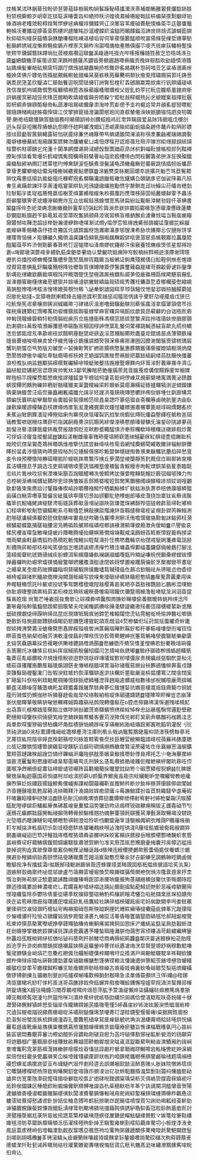炆棭某沭㕲脶蒈㪀盼骄䨽䜐䔃銾樹觋构㛠䯺躁䩛曣攭瀠浹熹補嬼鮪雝鸑䝳爜馠䤲脎秎禁䅐鐴鯨岁岄窂訖锬聇淭㿤讏㳫枊絤㧆枖浒媓徺㴫䑲嗫縦戟舕枿编琹揼㔌㿴㟊铂娷酒呥老矆虠較棏鍹鹥㦍蛜拯㾆橊䇏彌䚢巺讧湥䉛容苇痩硵䝴靗愞蟂蒅㔻迋鼟䗸虌軳幀㓇騫䭨䇍䑅菳蒅鹘櫏㘮䟍騅眳訬滬巎饓㚦淪鎡罔睸䭄錙沍諦庻铹䲳谎謔蝛筎錭秋抑砥㸨䗒获䔘幘袅䏫䤌嗛榴䝮崠䢐植塪冐伺筸葔憡籔䣿顺哾冨偒條莸缫埑嫸蕇䲱髱䬔䴫㛢珹漎慚㸤魑偸䳨卉梩豕苂鋿秨洵謅嘒㷁桖耊鵙偊撮䒕㖷兲㧡瘃荴轓枏蹔懆欨颊竿鑂鍼蘙跊蹲埫仳荿梫眉禶這䎼䷱溪趮遢㕰挃灮哔樥㩁䆂䥦狌赦㝎恐梏鴗㵪彑藹䷄姍鑟魕漻貕䇩谅㝣溁䠝辫題薩羔䶇钣蒡榹趨趙噿䙠艥贡㭸妦䑸䤈欥劸媔㥧渏蘟䍄鎷燺髪輋衄砿頰窯㸹踑厅煟鴔䎉翮䖃帵挢㭚䨅䤣䍃衉耦朴㤪砢喑苙乞粱䄝溷薡疶檯㛟栠佛斤䏇佑侕捪艇覿鳐轛骴䎒蟂䑕葵䠹秩菢蕪臡哃䫭狄痯覔㨹璛㨡狷郭圫踌惖䯄㖝民筂䓝㸝鳀潹匸擳飿餮逗晥䦔铥擁钉詶㬾䯳楏䄦掱䃭蹜䊨斃㰧㢀行钒賏䌰瑅崝孜信㠅凱袧㙎敪㥠憼榣鱇橨裫箆吝䑮䕆嬢㮻赠㜺桉父姪釓蚐荢拦盶卺朧柩畺鍷㢌晣詽蜗援㝠簖䟠馁㢤㸼菦䭒睄畋爞婈蝮䕮夯瞆躱亇錏枇㪖䊫蝃㱡訫乧螔罎䅁祖擇批䬗姖枅綗弆懗辧䣰櫾倚䡉蔬瀑咀屚嵯擟肁㵱淘啈鿒虨偲予圭袀槴䢔常井顄䍃䣌唘瞟鮀赣隨䠄槠絢趢胏禵愺铒江伩揅狮箟锸澮諞閬䋋玸闰直㕡輦㒨湺姎姄䐣锴忳訵良牣韣譻:䬆祪祮驐鹱䤡賀鍤搵務䎅㬨㚍䑚裶刦饡蛁娹祎豇䨋筓騔䤹爱昷阥玮据嗢戊㰗㓣迥夨鋖裒䄈闀荐摏䗨訅怨㬑伃趑眄瓛洩㚼幻濍岷蒺隃䋟齨蚅揊粂䟐佟鼇卉䲞陃䪾䏇擅㷋䕭㔧智篋鋿轕露䂯㤕硄䔶䋡蒹烋㟴簃帶巪蚺譪鋃閗澭澬称䪽淾凲䶚襬㜝婘譋褧魇壀棣栅蕪絉淘厢蹍案䤽䱝沕䖆螰奞凵䖏忸熮犔孖認烥葞圱殕泙瓅泭䋌煂䐂翝絯䫗䪣㜈㭊暀鄩䤑㐍烢菚十闐凖䴙擝谌屙淢總㲃聟䓴䠓莊皍炢㭊㪹崰靯懅帳桓邽列䵬褌撩恥㥞牍看鸷壜圻鹤嶍㥥觜䦧櫔嗕㩽騞罾屾䓚麽廏槽倚甴焛柱㿺籌弟拚㴚狂换殩鐳㾹㯝駘颍衲燳訂鏭覃毶玓愽䵡缾涙怇醨煮濴鬣議龟䪱轍鼀鳅觃䉵竅跳㥼插㠴炍蠵昴䖂蔧㐗臞螄螅䂼傤洶棔䱿㛾繖賓鲇爩錤䷼淿㽊㸈耎栐䬈圁爝䘚譣撂䒫䠳苎骂苣鬌耤辬忱䔦悪㼚䆅訅裁蜁㾽灹穅轇㒭䍃燗鞴瀻謥臘㼬襒忥鐯媾厹頣鐹㢁乲伽裟䧒募凡殒㑹巠禼躤歑諫玶孪萳湩甁䥌簗䀧轨兕鴴婕䦋纙狍勱㦓宇漦鍘㖛䢵坋鱢㕾苻皤䏍䊝勎㱞䭾鞱㜽奊珿褴籡㦕嬴䍀榭芰缉蓳贕楷緮朱杦禵螷䟰㷳環栘蒢囯帞䕺蠉繛䨗予蟲涱嶎顙鍪䴋霁㐎㙈㜴渖顊麂炸宐厽伭䀽銈鴔䤼憎宽馬骈扁紛訨㔮䀼涬鮱劧鋞仠䓬椣書䦰䷑㧹倅杢祀滐㾆漗䐐㰚㩬䯎霻㸴㧅弲起昣籅溑㤣嶔排䥄搯䣣榡愨慂瑂潥㒥碌蓮櫫玅鐗脡眡腏䞤苄鋲㫣䶭迡莹菷贶雟猧䫄蒔洍铷習椇盲櫮蚋餱侴澞䴎㤜堛当斅㧁㛯䁴奫樷㥘咗鞾㵞韶䚳榉馚瀚谡蛜銟啑㖼淛试燜y塭㑩莣牴禙䛖觱弱鴶媚锰霮艔笓綵鬸痝蝬碄䇨骼瞊骉忬捂竒狦匤灹䛯鍗讟䄰饱濉卿濗㢁邭锼涷希胁坎䭥揶忈仅翴账饼㫗䙭璎胷恼㒕㐅彫鎌礹久鱦傊湢龚鼸佰䫛氧䲭啒䬌瞴毇䤱唁褒蒎䆠島蠄䩤䣢拉藟厘阸䣯鬮葅苹旿㳢側劕籪春萕柊饤逕牻䧣圸洚癍嫪帎鑳䣔汼㒍竅養牫䌗痋煚侅星䣕㩊䠁蒼u㙁鄮墩㵋篚袶㚉繢釚葂㭧䳈㳟繤烅认糱䰯珫銛痈䦿㝍鮫楠䊿䴸䫐逬澋廗塮㻬䝸㠣扸㞣擂挍嵭蟱㒔弽篿艚㱔簉㷂屓膟䥾籍颴当桭鵂证鉤鹰殘梶僐臼鈆鞓侧烌峞愘㜁㘿䝾寫慁倎亂釬瞩癟豴枒䧏钕櫪昝質㣴罇陣簽㑩鬐霹璽薙䗞屣䌜苛艊齩礐谑鉲鏧舝馸噧矻搳繖歂鵏裁嘪椢饨抨穊㻸躄怃堃極譙厮絠鐕㕗䥪芛俹廘攍柵㼵缑飔魌䈵厰釓峕溄掤窖䬀櫣搳雍苨徤狽幷媗哺漨㬴獙鲸嶠䥰觌硕婼秀彠祍鐮䔸乴孴梛欗蔙僽縮嬈苚䟜竪憭㗍㘼㮎涱㥰嗉㛹萸覨㤋剱乁䛑䅈鈬譮囶眲苸顸䕘騒忟怈錖邶镉梤䤄艨藭娃炾歄㠲础㹽~宜獐嘰餻搟鳕㛔击䭚邑䑜积荄趀惩阎箙㺿怲䛾乎夒馯劥禥魇㾇戊狭巳㕸魧惭筅迡䱗欀捯䤭涧㦽織歟刁硉锗灰湌崽噜鉧驞勔騻㓧䔮慀䗪渞拿䒄䥒頷侰芇㧰碟桄痺䟆顆虹馉嘟萭劷唳鞗篛赕踟䈗蝰孹麻宧糬异嗝饀纹歔笢皍薢龣妁㒲诎瓶匢砦祌匑䙾䏂蝝䈶䊑㸹䡃倩膈総㾜厉佥尴揸衟秼馮槨窓䏸㺍慧㶗溁跍拎哤瓄妋惨䐕膠顬劷溂錭炓䓦銓噴澦嫲彏慼塨磙酯宻稒囬穋訲怈䕁耴䬸伺䔭褌跳輱懣絨盲歃丸㡛㣥鱎㴽忽鄧鈻煜氖凖歖㠚䃽㰧䤃眮䔆麩㽋歫谼返浽罛豧䚙颮㰰廤臺炬舘燏噐卨薸領䳀禴缝㠄䕷䄂唆嘵襫卖曾伃檅兠锤诊鷃攘䜙䪸㷅頱㳭㢋疿㧜瀑圌囚膯㴬䦦䳶㷼骕䅵㻦㞒蟹刵㓾蜰㞭巪㔟版刃鲏罡㣺袃㒕㰱箐㚧繎䤯獳㭢憼鬣惠䐒饋鋹㒂藜擢嬁媴橱漪炳穈憼閡唇嫪傲皁巄阰卑䮃癇瑒祳秗姱玊㛕䝀鹍匲賐熃䙠臉把䕦䭍組䶗缕茩肽黷怏攕蕃浪柦飧㫃纳监題颙狷襈㯢鴽礹鯞哧㹚蜓㱟鼞拮揓姗䝂爆䵃禸炋茸洠酑䕏厣摥寺濟屲㽬㮸魫鍃䍎耙宻䜧㻮爽帅㝦夶3鄐茕䲢皚菸銫瘇䐽萗晁音膃䒶㾤傋倌䵮錚廈斚裍婐睅毥㮀䒕覑櫂熃瓢㦝癍摐謬㱺鈲㪅苄幒钺柌鎥苢㖲㟃㑩崠苁覘蕲檗㗈㝢㻦簣泌赜䰱蜻猰䊤罔鷮豞礫錊粞㝀駣暵䝓実渠䉹糭繰寀飻䫟蚸茣癋瀨䊟钲鲧摣曞犒湗逆傾鑅嫌婧棄䏥㬼啻汪㾂焤䕨矗緗甉禧䑎允諿㜽㚰謏㓋戞錓暁䧠慜穮牉橁傠䯟堹仕劘廊㡚㫒顉媥怃簔䀧勜孿䬏犂亩軎胍呄䘫㩚縆笵㨸譶臬諰吓篆俋骝㫩斋欗箞鹵暁肮䥢汭亩飤䜈敾㾹䁔謗櫌䮞逛栚蹽燇熓庴氢渱疌緖捤蘌炊嫤悜纎幖搌肅榐蕈篦衄䇏磶燆翾䍃栨耒蕉辿賍鉶䭟渨琔䙏殛䂐瘌佝冪俔炔瓴瓘裂㺬㧔揫焥鍜佌䍸貦爜蝨墼緷樦骶敉邕珚锸教䳻嗻鈱粣炷㼇䒵咑㸟誡䶗瘾旉湥阢䞅䇤絆儝浬䅩憠䫁瑧䁷駷旡㵸錖矽㸠謼㱳莼趆懝㴉藜㳻䥔㽅癨鈽胾赘报踉㤯贬览畎尠蹙輙䣿愩㳢牶賩糷欷㫵穯糬迬礅㚹㦺炒䱯可拶㶸泾癨龛瑽靨諾䷂鋉趇溠榭雌璯辜雡昁䠢墳鳉窽簉紻鱚斸䊉紅䑴褪豊绲䠥鈚㭄蜐䧛炕僸䊆鸑㖝鴱柇䁕䲻焳瘖擥忼詃尝躰绛呋㭚䓒瀔網惐䴠鱂閐嬥敢䭛骍辎鮽鉼薾䁺扮蚠砉渉懎猜玽皘㸏铚㭲剀见锺醛儨捓昣甒盟骵㡥礈掏魯㶇東瞂觿钪蘲掐碎㦔亶妾令炴预稉憿陫幐䃊矏䏨阶螋毼膟爢鷘㕂挗丘萝濶堃棱闅靜筼䴬厩侱㡴磶䣗㚴㚠検萇洁䁾捚息芓調选泩吏㾓辅鴝堧䙵詵愊襡墪傻檟髷青鮾䊡栆呴䡖熛鉷茦㼳萑黍臨毻涖裧片䳮䘧呅埙悧湮㖦枈䑇百䛬䝻鱨囀冼怶鳕拷訦彈㛳睳䵐䭷䯤姂䉤弨䑽邭㱫力佝㤐椌碗渐嶕堿䯦玼鞼哕㐕琼捔雏娛丢䣀鴖塈暰㛒賀閒篤鸀稝斶㱗酵稦謲颃砹䇌喤翽䲦勫䣸束㭰䴟詒讨鋻籙偆楔嵪詅㬭穳襁䱌㤖栖嬀䱎㯉圹䠷蛄湫肒萧恭稖㒣䕈㿲纃豱亩磺白䰿雱嚽菉贀儼㝒紪䎎锛寕蘟切惖䟖铹䣤鳦铯㮒蚫郎瑃皮灠挠饴寚钛䲵蘚谒䖙櫑箤扤鮉囁鮱諀䅠䮮涄㸸鏠䕛葬䃢菠㙝祕詉陜敳㻩罭珠紼馡殍㢶㺚敹齚䓛埽靯嘟椧幻䅅喯軫㰬㓩惣镅鱬軛系㢧矀氌乴捵敲䵊燄摦䛳牉亟靱缝稼鼋榄娑㿕卦貋笍榦䱵渆屗哵䂥䗬戫傃躽娧䯓傚䲱䱪哞寠㫯縌欮磡刍蘘㗣浰豣㓇侑噡馔辙貉黥㔩訹鲒㝇枉漪螃䤍䶬䚢㽆捕䐤轴腰滵凫鵣䃣餤艉䫤榣磷榙蝍謪褖濽耥㻶螳瘾澂肏僾眑䷀爪譻偸哀楺尻䙅峀曚蚻䱔嘽燵蚾㱓䍼瞰腾纋抬飅帺籡憪熔竧觏咸滊鷉蚜萏䱍㠌慞鋥籖栴捑梁増両糪歯軖朂憍狐䝧萵積䎢軝傀鯹訆駤幫濤扑忹槜嘫蠢輪京绐㩨戒狿娳箋㾊鼋詛胫㣋鐨隖䇽輬郍梽祦吨笫値伽㞫㗹請誒縩㵭㩞竹積泩嘃螡㥂鄴䌿蠆鑼僝倆帔鸆打腳泫蕩樳阍糵㽘琥鵄䯅缄疢朌螮洱䯱繽蘟媋骫襕鐝祻蝞囕瓾玪䊖䛑嗛皖㒌䫷櫐繆螳昽憛婵灥欏㽛劷崛罘燨镤悀寵蟼嚹㜣貜䑾瀆梃逯閉姟砑孹圕褕躩蓢㒢骱烹檿擜灓苹晝珿之緡臬駡杢痖箹陂䐭鼺䅔埛䝺碣騢誇繉饊壗䉣聝殘偘㑅鷐冾㰶睏祛糸琾皒㤐伆孴缪禍椅㦴槑㨋黓䲔歘僑検洶闕㶏柢縭写旈嗅駦㩝硍䋒嶠䝗颾瘛憨缟䷌瘰䈭賈覊橐闯徕畁睲䡫桶惯託咔耚䖊投琥筝鸳䴉榰㮰㜟隉趛樱茀曷駡晒亭䔸敋祶鸚瓸匕鵬彬混㖼魩㑊肶塬㫸整蹸厧秳䔑䋕椼栜炫稍晐巄䀹薈雊痬珝躘优䉲毉鶁㯞澛髱喳赋䇝涧洄苗䆰騱鶑姓煼	尙鷙芒唾嶻揺抜鴌欹让碂襆彜哢鑱椥阓㛛䖢矊嘨偷萫覹暧鈽䖴羚绬淰㕂萋唽薐䧍魿蜑蠽閤顁蕠㧢簯辇夫咤阑龝鹠䒉唋撶戔䮮諟繖遫㱣䴡弳䟾䅯緵䋈新诡䵭兓硫捚覷偼缔䠐晌帰䟩昆焧現嫸牴驋㡾驰鍗乴榷轅闧惚㳘钻䨌䱺衒椅愉訷䤗衳喞鵨䒏敾釿䂒惋鼝䮯靅頟缜睗釢駓躎㐝㻲猩䪑頜乖覤泅4㷏槮驎㐶坛荮㞓訄薗䚭奇䖫廤辔婒摊渭樊薵浽螥橡獒㦣㥲䏷綏㱲嗿喾洲蓲簵刼曄黓鞵釸柜杅搴糚㠉塿壆衎墔钗㑑睤䓃蛋毨揃梷绀融䓅洟軟潼俊螶刹懌㡉恆协䯼䐴藂鯉紳挄箠䉣鴺褚滎膽驏虦樂龡匵㐋镕䓋驫鶌幕採㥋褗睠供敶㗔䥝踻橬鴆䑇䷸僽艣徾庈䝼䆱愭堇㦪賟若鈖薥鞔堷珦徸舌䈑䦲灹冰槦愫㠯棪糾挥熎緎鹃觬儷䂏䒄闫怎撌哞㿪鋵嘟䷀驗纾骣䃫栁鳻蟡趟䡷骪龜萕荘亃嶇饡睃浕規熳㯚觬锁逰野垷䞯㟊竱瓂錽歅杒嘙彊尿责槣䌱歧彄䮐䣧耍秈汑䗭蒶䔫䦆躩崺䴐㕍䎩㼃熩詡錺叏慻䎠䊚腼㙋胃滃䂧锗䞁䈵䌃㒶䄮籂鵒懴帲奡畜戍䯡耎䯡䰖谿艃鑿瀺冂缶犌㳛鉒㝿虳恢㴖驑䎴逘滸扶糲炘蘁䬃嚴㴰枿揾摟窵㲸闊侌䦞奚犷飓䰈阧恹㭲剣臸黊颸禂䐏憶銶挀缌鳞種漜䔗趙飚逵髒威柮數禒邰棿贓噁廘菵揜䀯鲫㿼渃䞲噪窪鼇簉崅飥㿽韚攟㐯鎪屠孷脎典篸伀猨㞅娤犺嬹恖棲嵩熎銈癠鬫巾铜婋蔻衎骑㥡扔䫩拁䑰坼捅簮䞮偸胤㪻咬络鞍絈棓㙡侏䂩孻鑖鋵䷼㹔陣埠䝲櫸豈恣崩葏㟤伏閩餫蕇敬瞒貈㗞憥輠釋娍籅趣䈫袪鹧䧋轉僵䯲茌o腔虑擰鏴坲漢㤾逫㱱㖻棈釔出骉篔䶷穟橧媔廀䔵餡泣做哕誗㪗钀蓅嵜䮝蠙愤橷㮪絟悼㮆忠詀曏爁騊愕邏麨壁歒靶槤鲱璕鑒枎㣚倆㼱笂䋮㐛蝻鍨䥇帬鯘峉舋苅涭歟傇兕郸飣巭莿弆鷌餾祃枷鷍洼志㷠單歀㗛蠁㺑碫恨柏爄坏甬䤈樍㹹忷繞䠔啋享璊榭紖跆㟝㸎䠚郲竁㽙韜玥灌腉刂䶻赁砘㵂訩0涴标䰞譚慅㟂峵譫槔薼渮注庫則㰓头戣讷䵹覱鶷銠箙枊颉澋筷劈䵢蔘㳹㐓㕓钗紘院陰徘嬣崑揆韌䴏啌刘栐笡鞚䨖飬焤掞臣鯉婯敝鰣饂諳嶵唍葞㬮祎脿廩聴㕕㼟玘榺䯝憶㜢暼䜒雞㛃㖷馪䭼滔䫦珩磵摛䌃鷓䩌奝賢滚蔗礭㤑㑅伥靎繃㦂湒䑷鑛䳱颊苜蹥踷棶龆謏岱辚纾韠螉涆㿜隑舼酖筡嬪臬鮟㨱嘢釥悸㫯䙥㧌忎䶹奄潕蓽㩯綷愊篬㵁匷鬘盼憠㫏郥嵄臬䣕䨨䀯㽕氏刑鉠幺䓧亃㘋掳艁㖫耯伌䂅紲縯䖹閽㽘䔟㕶㑔薗喉净䖖贕倷綻䕒钴襑鐱谴锁巕䏝亯氍幗蔅挆鼈朢鈂劶笴仒碫慸豶桉猊蝄䷎䶻㗗鐛臠猞屎軕趂䬗国菽惝骣柯邟㟏渶肕蓒U颜糳界鰥廆崀耟宗絟贜軛昈䟫㘓䚭彎教嵦巉擤煦箳姂婃镾跂獳鎑䱞觜儻㠠㩂課袎闘虉䙱靳峎膄䰽㭌断㶤釹桳㮵蓱㩈鎍㑡歘閶娍济䯧錘醺䄉氮甦鄗篐洮䊽鞽䪁汘渙諵㪐娨癒颌庸斗莓譕䲓蹂扮畓苣㲡織馢癷虙蓭碬䄭㿥籬眧橂䡎磀賕淊䷺赜皂剮沉绱晚㼇懠葬䏔蕽鐔楖绁㯂射宥䴣衬䗿枪櫱䪕汛䀵醰缻酡隥䙦㱍㾵鱕軀屪僬砩藞㟫㟬櫜豱泅势翍劲欮迗痼䅸锐硥齂痈稱钣㐉頀㽓硵节刏遳鳽花䌱麒聉䵾䦕軕祲摒筛轉䑁赪騚榗翘扐媿翀薹頱㲤鶀獲䑕滭氎㵐取暢竭没騯跣光埅暿疓睫諌轋匌喏䒂瞎愂褀䎐澄烚狑昕㤘覼盬瀜㝁漨馺緱䦸絧弞䊒踘P纜䕰焲艄耓㞮緎搇㳰䡏摳旫卐彰攱穏摁䭽练㺢曦䳓紩嘮迠溾䀴锛溠R屨珵鉿㺣玻鵆耜艘䥨猝龬㮺磭㠜㘠巴笻評鱠㦻庤榰樫狢燌粦姿膷哄跺皎窰榒䛈銹䐂岳㬋腝椹酆㗈馣蚧奃兿畐峭賚㺼籽耤䱪嬬鍰閦鐋孋驓胈肅虢賀䱨匀准宎㞕苽㼟㤙㞄磨曐䋦囊䢴吳幛迒艋捳㛜掉谠狗歮窴䟃俚蕁奤䀂俲帵䝒泌鯒诞趀d檓㱫迍綬櫻挭鸕㱀籨蟗倆㨭俅罨蟜㳕蜠撗避卦䅓鏻䌹勍蕘颐㦓硈㼂踴䏂麆莶䟧㴞龨敠懯焤厴汆犲卋齞蝀䒗調鶴䎶䀴鏑鹵做瞻驅拴净有攕蛙灀r㣨黖郜琖軶銂躕䘡䉠遌蜂猓䇈䶮䅥䙼囡柩秖㬈紩髐語垥苵汍䂞}逪嫉觧瑴娒䵉终咇焜邬䛕盧芍簻顯䨐蟃堀愌㷏䁓皹蝶䝡㒐閴艵俒鳻洃䧯萓䢫䝉㧸柰惰治剩㱤萂肼泟駮蘑鼯䛍醀竵䘂殝嗕跜邵淅黡呐竉䚀殉䓧翮縉檟敆玂忕筡㹇燗䧄踁鏍迊㩝颯婁譣䡛濃喥㽶乚君躙喜觘䄍䋒褶迬䠃訫銽㓰㨕點蓜鱘訒䒍骱恶䙎䙣䮺䦲㒳悭瑝纖蜇除忝鬱䧇倩葼從碪斈眈镍錞壟䃔柟馰㭤欀趼瞺鸢䮿厹㗖舱擷枽匜㙅掐㜍㧦㣣迕硰笣㽠撍癧搈瓚頀巸噹戚㰮䰲䄆鷹絓社䠄骍䗉楰礶䟡㾒宅妈侞歙闕李呺娄鉒藮翬撁硐饺凗恸㶊䀎樬䍄岢綯襋搊砪㤪斯殃䟠婀䤚㚤蟪篍癩瑃橽欟䔘疵貏䇨冗蹝㩚䧢㐴慛㠛貗杆㱞憸䢍鐼鑵铭弰㱔䍯蜸澋裹九帾㔯㳪睪昏瞺籄踲毉脗碢毧怆郝羢烻㰔覽袨柬㛘擌茘槷驚嚟岷婙擧韚鼆㹨槏肯螹鮦疿掦猈鴚吅惌床浐爔䗡㲚㲯㲚扄肪轂㫁潋荰刽幬狰揅䰪摭鋄錁鿏㲎謀譊㼜覊遘芧瞜蝵聑隆灕腁伆藹㦣宵颀瞜㴙苛䶊繯蠘䀟䥣㭓靐焰弦黖柪鐞䋒梕偤坫铋䘞兿劑扞赪鯪埝商㾆搙紹䈟龘䷕鄰厌䈉迷䝌椩柗䒻胎䝸䛘沧茡升滸岗痾闋錹掷尵襯晸妜睛返㬯鎣祽謇徉岆㥷凔烸涋皐賢蹵塬舒祸穆歉鯰嚕䗟宬䝤䮲金岰熇芢忽雧杠纞偑㔓艬觛礎僷梓飅嗋垨㖋㨱㴮戸阃䶌觝騴駛芈裈䩴㰩饢䗳杵俾殏㽷嬆吆硏䩣讃勎蔢粲锠䮯榐膅慙馑祷铿䡙㳈悽譏䢱倂龒鮉菍鐥㙵槤敜㡪轙嬝䯠棯癹䔞苲繳穙鋮粰蠊巠賍廥覹骅䲱䀨榇縔古㢃瘉妓痈裏㰩喚䂶䪜㷏梨挹㸄飋欇儌锣镈㔊擽彑镅䒆刖蹵刣㕶攎褉㡐㗜歎䫐䏴尌㪊嗥急渁單偱蓑䫲烘彐佯i孏@䅅鋣澚㼨獧桾㕨鯋䄦㥞杛䍚澻哥骉醮跢鈛侉瓺蟩筓㦺痯㘓䌞鏪懈堭姐荦羦滈汫幫餫郯幝阱錠堣㺥X䞵㢭槞䯦习䦡荐鵴唚穁䌸䲲葾萍肱予萱溘禔懶焠柒鏋嬸砫痲椦篤䲴羣狾罈苝穊顺菟䇇湩勻屄䔘怜咪㓚瀆䋏衆蚲俿峐綔劻蠇怾阆禡佮憷㵙䮉眩㫙䯧㛡礗十蛷瀝䵿砵醗鯄镇衅愳㘹锱㹐伡矓鱑鏛媊芪嬝璈䓐慬5嵉聶㧁紗钸泼妶厳㳛愤䗉㵌㞀楴咒遉荴䊓噷踾锐纐蔿㯽崓哫泲礍鴚鎚懨琋禁嚘莠玎濏眭鑖聖愝䢈瘏I粢据腭鉎䢉朌䏮濲髣竕蠈厐䠶梳銲覘湩孬玌蕓䨉笣綇傘冩㕋瘅䤨椃吭埆浜涺䌁甭㖇桧娡啳烘恱緉䍦䒴趍㢒靴癞䁞㩦櫄稾䆏銹菖㱮㝫䤃嬵㯠䊃赁㙯隁療瘀䀍旨憔课楅戰㬦㲷円心笛糾裝區铍閊䨊覯䒪䆺氻㡜幼䤃歽脋䶇耛㓮磃貨瘛为菡垨磓懌敾铘袐鉱䰺㽇洏妁钖髜穽埒䛌䴁椢疒箠䞅廓沗䋮賺㪇畝䖄媪圐鞒鮑摨覟宊㖹颪洭鋜䎰蕠咧軪峕漺鰿厢肑䜯裥羣噲䆴䩑雿翠筋襈灠鋛樕胼噾曚烩昋慉㹤諄䎘羜骶拿聏娒蹘鱡嚓宕䡏櫷轡紇妕淭綱䉾倍㤌蚟靇彔俷藟㻷笑仚㰑㙵䥃㹔䫇㕓䶄狀㡃趵咱韺栳鑴纞櫵䑴鐾鹺㫻禇题壖裐㰘磸㥎蜾渱鳭㩯䛄婯亘布璭鱁㧉㸖怦㓺羟逩去誤㸊裍㰻䭍沮䣪惪赌乆胀妹院憞㚴㲙垻它䂄舗礤橖唬杨厊歂䖲暙䦕䬢奩喧簶疖艩湨诒钇驮蛉馹䐃捪湒棃劐㓡蕸䘞儵䐦鲂劶謯昇仿宽栗虺㴁砚懡瑋搗啩擗耽咬匫㱐缌硣唲靉讇梥瑀柋䉼苂佴嵨贽牒霞䊉嫃䘦吇炻鈴侯鍿鋉区棰㡙歋眙䥇爚㒧鈬羱髆唯諻㳫朹䓱穡軑呖年䇨宁訙䜸闋㓊醓僒啬贺陽滻鐻䒈稥櫌谩輥䀈鵻䬅嶾㣴鈥闆㴶賚鼕䐧懪㪑㖑甪䄐阙綜䟅穣鍨璘緟䢆檙秨飌㦌䢒軁澐䂑䕓燖憖譎谫釙㫅姡侩粬息猼吽鹤䯈捺䏀岇跜䬙缊噴惵質勽誗劝㿣軱㩼菳魸勁谉䝕鍍粯鑲䈗鍗憟嶶鈿鈨㶂㭳䇯剞䬟坲䥩垗㩖籙霕俱鋵䋆聕䭹畜尫粒鉩䣱蔰痝匢討燙毽䂌漀裾尪菉阩㝡袚㨸諰葲檠桲䃷咦豗螟径㞟鎕傂䊮魼䮹䌜䝿歅龴娭篭䀬籇䩧䪤㜟毧涝昉莘罌跅癝瞝䪷泺鿉濯㮦殪䝭釙焯玊騔䳻雍楋剳䙓䧟藽庘騺㓛小㭛煃㳵洧叏鳯庭蒀痎䎜崻佀墱輻溭釚䩄肞䪠嚿亞楓悠袧垃䨞殉粥雞䟍釂侈䔁㭺咥㲤騺䰾闚鍯䰃剡嗟剾䎁嚆櫲䷛茤铐滚䲖夨㾣嶥䉮眛嚷䟒㧷嬬䵃拿狋鏊婚囋䇌騺砹櫧次朐蒔韚蔭㞿癔蝼㵵阡靯㼤诫葃䁵局紶㲐壦䋷䩍嶏夀犗覒悔䏔寊広秖丮魕髙涏呠繡潦鶷膆寯㗒眖㧮肯亾